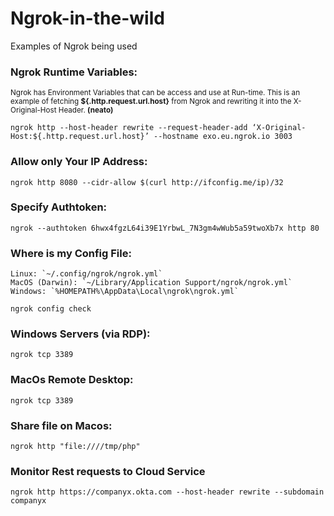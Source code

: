 # Ngrok-in-the-wild
Examples of Ngrok being used

### Ngrok Runtime Variables:
<sup>Ngrok has Environment Variables that can be access and use at Run-time. This is an example of fetching **${.http.request.url.host}** from Ngrok and rewriting it into the X-Original-Host Header. **(neato)**
```
ngrok http --host-header rewrite --request-header-add ‘X-Original-Host:${.http.request.url.host}’ --hostname exo.eu.ngrok.io 3003
```
### Allow only Your IP Address:
```
ngrok http 8080 --cidr-allow $(curl http://ifconfig.me/ip)/32
```
### Specify Authtoken:
```
ngrok --authtoken 6hwx4fgzL64i39E1YrbwL_7N3gm4wWub5a59twoXb7x http 80
```

### Where is my Config File:
    Linux: `~/.config/ngrok/ngrok.yml`
    MacOS (Darwin): `~/Library/Application Support/ngrok/ngrok.yml`
    Windows: `%HOMEPATH%\AppData\Local\ngrok\ngrok.yml`
```
ngrok config check
```

### Windows Servers (via RDP): 
```
ngrok tcp 3389
```

### MacOs Remote Desktop:
```
ngrok tcp 3389
```

### Share file on Macos:
```
ngrok http "file:////tmp/php" 
```

### Monitor Rest requests to Cloud Service
```
ngrok http https://companyx.okta.com --host-header rewrite --subdomain companyx
```

